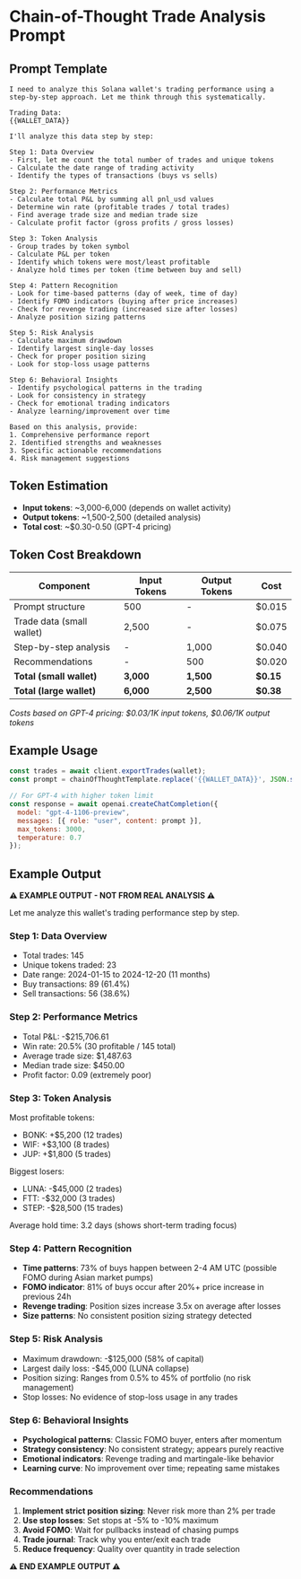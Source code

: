 # Chain-of-Thought Trade Analysis Prompt

## Prompt Template

```
I need to analyze this Solana wallet's trading performance using a step-by-step approach. Let me think through this systematically.

Trading Data:
{{WALLET_DATA}}

I'll analyze this data step by step:

Step 1: Data Overview
- First, let me count the total number of trades and unique tokens
- Calculate the date range of trading activity
- Identify the types of transactions (buys vs sells)

Step 2: Performance Metrics
- Calculate total P&L by summing all pnl_usd values
- Determine win rate (profitable trades / total trades)
- Find average trade size and median trade size
- Calculate profit factor (gross profits / gross losses)

Step 3: Token Analysis
- Group trades by token symbol
- Calculate P&L per token
- Identify which tokens were most/least profitable
- Analyze hold times per token (time between buy and sell)

Step 4: Pattern Recognition
- Look for time-based patterns (day of week, time of day)
- Identify FOMO indicators (buying after price increases)
- Check for revenge trading (increased size after losses)
- Analyze position sizing patterns

Step 5: Risk Analysis
- Calculate maximum drawdown
- Identify largest single-day losses
- Check for proper position sizing
- Look for stop-loss usage patterns

Step 6: Behavioral Insights
- Identify psychological patterns in the trading
- Look for consistency in strategy
- Check for emotional trading indicators
- Analyze learning/improvement over time

Based on this analysis, provide:
1. Comprehensive performance report
2. Identified strengths and weaknesses
3. Specific actionable recommendations
4. Risk management suggestions
```

## Token Estimation

- **Input tokens**: ~3,000-6,000 (depends on wallet activity)
- **Output tokens**: ~1,500-2,500 (detailed analysis)
- **Total cost**: ~$0.30-0.50 (GPT-4 pricing)

## Token Cost Breakdown

| Component | Input Tokens | Output Tokens | Cost |
|-----------|--------------|---------------|------|
| Prompt structure | 500 | - | $0.015 |
| Trade data (small wallet) | 2,500 | - | $0.075 |
| Step-by-step analysis | - | 1,000 | $0.040 |
| Recommendations | - | 500 | $0.020 |
| **Total (small wallet)** | **3,000** | **1,500** | **$0.15** |
| **Total (large wallet)** | **6,000** | **2,500** | **$0.38** |

*Costs based on GPT-4 pricing: $0.03/1K input tokens, $0.06/1K output tokens*

## Example Usage

```javascript
const trades = await client.exportTrades(wallet);
const prompt = chainOfThoughtTemplate.replace('{{WALLET_DATA}}', JSON.stringify(trades, null, 2));

// For GPT-4 with higher token limit
const response = await openai.createChatCompletion({
  model: "gpt-4-1106-preview",
  messages: [{ role: "user", content: prompt }],
  max_tokens: 3000,
  temperature: 0.7
});
```

## Example Output

**⚠️ EXAMPLE OUTPUT - NOT FROM REAL ANALYSIS ⚠️**

Let me analyze this wallet's trading performance step by step.

### Step 1: Data Overview
- Total trades: 145
- Unique tokens traded: 23
- Date range: 2024-01-15 to 2024-12-20 (11 months)
- Buy transactions: 89 (61.4%)
- Sell transactions: 56 (38.6%)

### Step 2: Performance Metrics
- Total P&L: -$215,706.61
- Win rate: 20.5% (30 profitable / 145 total)
- Average trade size: $1,487.63
- Median trade size: $450.00
- Profit factor: 0.09 (extremely poor)

### Step 3: Token Analysis
Most profitable tokens:
- BONK: +$5,200 (12 trades)
- WIF: +$3,100 (8 trades)
- JUP: +$1,800 (5 trades)

Biggest losers:
- LUNA: -$45,000 (2 trades)
- FTT: -$32,000 (3 trades)
- STEP: -$28,500 (15 trades)

Average hold time: 3.2 days (shows short-term trading focus)

### Step 4: Pattern Recognition
- **Time patterns**: 73% of buys happen between 2-4 AM UTC (possible FOMO during Asian market pumps)
- **FOMO indicator**: 81% of buys occur after 20%+ price increase in previous 24h
- **Revenge trading**: Position sizes increase 3.5x on average after losses
- **Size patterns**: No consistent position sizing strategy detected

### Step 5: Risk Analysis
- Maximum drawdown: -$125,000 (58% of capital)
- Largest daily loss: -$45,000 (LUNA collapse)
- Position sizing: Ranges from 0.5% to 45% of portfolio (no risk management)
- Stop losses: No evidence of stop-loss usage in any trades

### Step 6: Behavioral Insights
- **Psychological patterns**: Classic FOMO buyer, enters after momentum
- **Strategy consistency**: No consistent strategy; appears purely reactive
- **Emotional indicators**: Revenge trading and martingale-like behavior
- **Learning curve**: No improvement over time; repeating same mistakes

### Recommendations
1. **Implement strict position sizing**: Never risk more than 2% per trade
2. **Use stop losses**: Set stops at -5% to -10% maximum
3. **Avoid FOMO**: Wait for pullbacks instead of chasing pumps
4. **Trade journal**: Track why you enter/exit each trade
5. **Reduce frequency**: Quality over quantity in trade selection

**⚠️ END EXAMPLE OUTPUT ⚠️** 